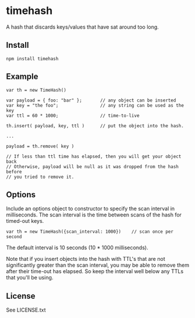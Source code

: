 # timehash

A hash that discards keys/values that have sat around too long.

## Install

	npm install timehash

## Example


	var th = new TimeHash()

	var payload = { foo: "bar" };		// any object can be inserted 
	var key = "the foo";				// any string can be used as the key
	var ttl = 60 * 1000;				// time-to-live

	th.insert( payload, key, ttl )		// put the object into the hash.

	...

	payload = th.remove( key )		

	// If less than ttl time has elapsed, then you will get your object back
	// Otherwise, payload will be null as it was dropped from the hash before
	// you tried to remove it.

## Options

Include an options object to constructor to specify the scan interval in milliseconds.
The scan interval is the time between scans of the hash for timed-out keys.

	var th = new TimeHash({scan_interval: 1000})	// scan once per second

The default interval is 10 seconds (10 * 1000 milliseconds).

Note that if you insert objects into the hash with TTL's that are not significantly greater
than the scan interval, you may be able to remove them after their time-out has elapsed.
So keep the interval well below any TTLs that you'll be using.

## License

See LICENSE.txt


